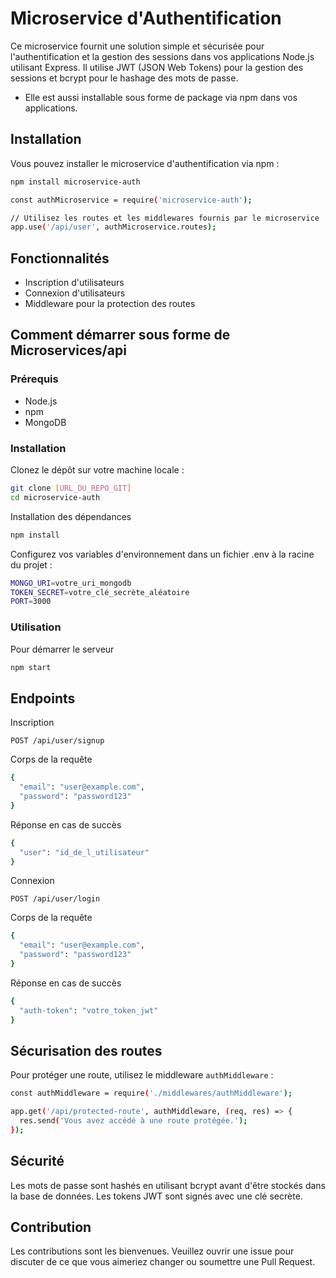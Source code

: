 # Microservice d'Authentification

Ce microservice fournit une solution simple et sécurisée pour l'authentification et la gestion des sessions dans vos applications Node.js utilisant Express. Il utilise JWT (JSON Web Tokens) pour la gestion des sessions et bcrypt pour le hashage des mots de passe.

- Elle est aussi installable sous forme de package via npm dans vos applications.

## Installation

Vous pouvez installer le microservice d'authentification via npm :

```bash
npm install microservice-auth
```

```bash
const authMicroservice = require('microservice-auth');

// Utilisez les routes et les middlewares fournis par le microservice
app.use('/api/user', authMicroservice.routes);
```

## Fonctionnalités

- Inscription d'utilisateurs
- Connexion d'utilisateurs
- Middleware pour la protection des routes

## Comment démarrer sous forme de Microservices/api

### Prérequis

- Node.js
- npm
- MongoDB

### Installation

Clonez le dépôt sur votre machine locale :

```bash
git clone [URL_DU_REPO_GIT]
cd microservice-auth
```

Installation des dépendances

```bash
npm install
```

Configurez vos variables d'environnement dans un fichier .env à la racine du projet :

```bash
MONGO_URI=votre_uri_mongodb
TOKEN_SECRET=votre_clé_secrète_aléatoire
PORT=3000
```

### Utilisation

Pour démarrer le serveur 

```bash
npm start
```


## Endpoints

Inscription

`POST /api/user/signup`

Corps de la requête

```bash
{
  "email": "user@example.com",
  "password": "password123"
}
```

Réponse en cas de succès

```bash
{
  "user": "id_de_l_utilisateur"
}
```

Connexion

`POST /api/user/login`

Corps de la requête

```bash
{
  "email": "user@example.com",
  "password": "password123"
}
```

Réponse en cas de succès

```bash
{
  "auth-token": "votre_token_jwt"
}

```


## Sécurisation des routes 

Pour protéger une route, utilisez le middleware `authMiddleware` :

```bash
const authMiddleware = require('./middlewares/authMiddleware');

app.get('/api/protected-route', authMiddleware, (req, res) => {
  res.send('Vous avez accédé à une route protégée.');
});
```

## Sécurité

Les mots de passe sont hashés en utilisant bcrypt avant d'être stockés dans la base de données. Les tokens JWT sont signés avec une clé secrète.

## Contribution

Les contributions sont les bienvenues. Veuillez ouvrir une issue pour discuter de ce que vous aimeriez changer ou soumettre une Pull Request.